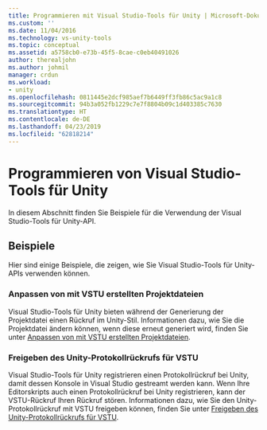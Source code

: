 ```yaml
---
title: Programmieren mit Visual Studio-Tools für Unity | Microsoft-Dokumentation
ms.custom: ''
ms.date: 11/04/2016
ms.technology: vs-unity-tools
ms.topic: conceptual
ms.assetid: a5758cb0-e73b-45f5-8cae-c0eb40491026
author: therealjohn
ms.author: johmil
manager: crdun
ms.workload:
- unity
ms.openlocfilehash: 0811445e2dcf985aef7b6449ff3fb86c5ac9a1c8
ms.sourcegitcommit: 94b3a052fb1229c7e7f8804b09c1d403385c7630
ms.translationtype: HT
ms.contentlocale: de-DE
ms.lasthandoff: 04/23/2019
ms.locfileid: "62818214"
---
```

# <a name="program-visual-studio-tools-for-unity"></a>Programmieren von Visual Studio-Tools für Unity
In diesem Abschnitt finden Sie Beispiele für die Verwendung der Visual Studio-Tools für Unity-API.

## <a name="examples"></a>Beispiele
 Hier sind einige Beispiele, die zeigen, wie Sie Visual Studio-Tools für Unity-APIs verwenden können.

### <a name="customize-project-files-created-by-vstu"></a>Anpassen von mit VSTU erstellten Projektdateien
 Visual Studio-Tools für Unity bieten während der Generierung der Projektdatei einen Rückruf im Unity-Stil. Informationen dazu, wie Sie die Projektdatei ändern können, wenn diese erneut generiert wird, finden Sie unter [Anpassen von mit VSTU erstellten Projektdateien](../cross-platform/customize-project-files-created-by-vstu.md).

### <a name="share-the-unity-log-callback-with-vstu"></a>Freigeben des Unity-Protokollrückrufs für VSTU
 Visual Studio-Tools für Unity registrieren einen Protokollrückruf bei Unity, damit dessen Konsole in Visual Studio gestreamt werden kann. Wenn Ihre Editorskripts auch einen Protokollrückruf bei Unity registrieren, kann der VSTU-Rückruf Ihren Rückruf stören. Informationen dazu, wie Sie den Unity-Protokollrückruf mit VSTU freigeben können, finden Sie unter [Freigeben des Unity-Protokollrückrufs für VSTU](../cross-platform/share-the-unity-log-callback-with-vstu.md).
